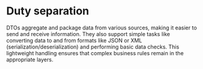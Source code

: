 # Duty separation
DTOs aggregate and package data from various sources, making it
easier to send and receive information.
They also support simple tasks like converting data to and from formats like JSON or
XML (serialization/deserialization) and performing basic data checks.
This lightweight handling ensures that complex business rules remain in the appropriate layers.